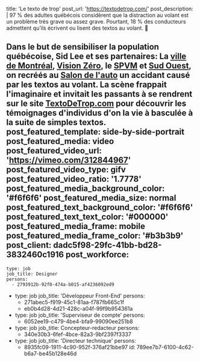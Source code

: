 title: 'Le texto de&nbsp;trop'
post_url: 'https://textodetrop.com/'
post_description: |
  97 % des adultes québécois considèrent que la distraction au volant est un problème très grave ou assez grave. Pourtant, 18 % des conducteurs admettent qu’ils écrivent ou lisent des textos au volant. 🤦
  
  Dans le but de sensibiliser la population québécoise, Sid Lee et ses partenaires: La <a href="http://ville.montreal.qc.ca" target="_blank">ville de Montréal</a>, <a href="https://ville.montreal.qc.ca/visionzero/" target="_blank">Vision&nbsp;Zéro</a>, le <a href="https://spvm.qc.ca/" target="_blank">SPVM</a> et <a href="http://sudouestprod.ca/" target="_blank">Sud Ouest</a>, on recréés au <a href="https://www.salonautomontreal.com/fr/" target="_blank">Salon de l'auto</a> un accidant causé par les textos au volant. La scène frappait l'imaginaire et invitait les passants à se rendrent sur le site <a href="https://textodetrop.com/" target="_blank"> TextoDeTrop.com</a> pour découvrir les témoignages d'individus d'on la vie à basculée à la suite de simples textos.
post_featured_template: side-by-side-portrait
post_featured_media: video
post_featured_video_url: 'https://vimeo.com/312844967'
post_featured_video_type: gifv
post_featured_video_ratio: '1.7778'
post_featured_media_background_color: '#f6f6f6'
post_featured_media_size: normal
post_featured_text_background_color: '#f6f6f6'
post_featured_text_text_color: '#000000'
post_featured_media_frame: mobile
post_featured_media_frame_color: '#b3b3b9'
post_client: dadc5f98-29fc-41bb-bd28-3832460c1916
post_workforce:
  -
    type: job
    job_title: Designer
    persons:
      - 2793912b-92f0-474a-b015-af4236092ed9
  -
    type: job
    job_title: 'Développeur Front-End'
    persons:
      - 271abec5-f919-45c1-81aa-f787fb665c1f
      - eb0b4d28-4d21-428c-a04f-99f9b954361a
  -
    type: job
    job_title: 'Superviseur de compte'
    persons:
      - 6052ee19-c479-4be4-bfa9-99090ee251b8
  -
    type: job
    job_title: Concepteur-redacteur
    persons:
      - 340e30b3-6fef-4bce-82a3-9bf2397f3337
  -
    type: job
    job_title: 'Directeur technique'
    persons:
      - 8935fc09-1911-4c90-952f-376af21bbe97
id: 789ee7b7-6100-4c62-b6a7-be45b128e46d
